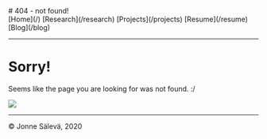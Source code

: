 <div id='topheader'>
# 404 - not found!

</div>

<thead>

<tr>

  <td>[Home](/)</td>

  <td>[Research](/research)</td>

  <td>[Projects](/projects)</td>

  <td>[Resume](/resume)</td>

  <td>[Blog](/blog)</td>

</tr>

</thead>

---

# Sorry!

Seems like the page you are looking for was not found. :/

![](../static/img/skullguy.gif)

---

<tfoot>

<tr>

  <td>© Jonne Sälevä, 2020 </td>

</tr>

</tfoot>
